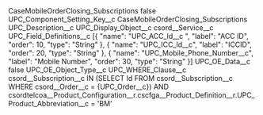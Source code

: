 <?xml version="1.0" encoding="UTF-8"?>
<CustomMetadata xmlns="http://soap.sforce.com/2006/04/metadata" xmlns:xsi="http://www.w3.org/2001/XMLSchema-instance" xmlns:xsd="http://www.w3.org/2001/XMLSchema">
    <label>CaseMobileOrderClosing_Subscriptions</label>
    <protected>false</protected>
    <values>
        <field>UPC_Component_Setting_Key__c</field>
        <value xsi:type="xsd:string">CaseMobileOrderClosing_Subscriptions</value>
    </values>
    <values>
        <field>UPC_Description__c</field>
        <value xsi:nil="true"/>
    </values>
    <values>
        <field>UPC_Display_Object__c</field>
        <value xsi:type="xsd:string">csord__Service__c</value>
    </values>
    <values>
        <field>UPC_Field_Definitions__c</field>
        <value xsi:type="xsd:string">[{ 
&quot;name&quot;: &quot;UPC_ACC_Id__c &quot;, 
&quot;label&quot;: &quot;ACC ID&quot;, 
&quot;order&quot;: 10, 
&quot;type&quot;: &quot;String&quot; 
}, { 
&quot;name&quot;: &quot;UPC_ICC_Id__c&quot;, 
&quot;label&quot;: &quot;ICCID&quot;,
&quot;order&quot;: 20, 
&quot;type&quot;: &quot;String&quot; 
}, { 
&quot;name&quot;: &quot;UPC_Mobile_Phone_Number__c&quot;, 
&quot;label&quot;: &quot;Mobile Number&quot;,
&quot;order&quot;: 30, 
&quot;type&quot;: &quot;String&quot; 
}]</value>
    </values>
    <values>
        <field>UPC_OE_Data__c</field>
        <value xsi:type="xsd:boolean">false</value>
    </values>
    <values>
        <field>UPC_OE_Object_Type__c</field>
        <value xsi:nil="true"/>
    </values>
    <values>
        <field>UPC_WHERE_Clause__c</field>
        <value xsi:type="xsd:string">csord__Subscription__c IN (SELECT Id FROM csord__Subscription__c WHERE csord__Order__c = {UPC_Order__c}) AND csordtelcoa__Product_Configuration__r.cscfga__Product_Definition__r.UPC_Product_Abbreviation__c = &apos;BM&apos;</value>
    </values>
</CustomMetadata>
